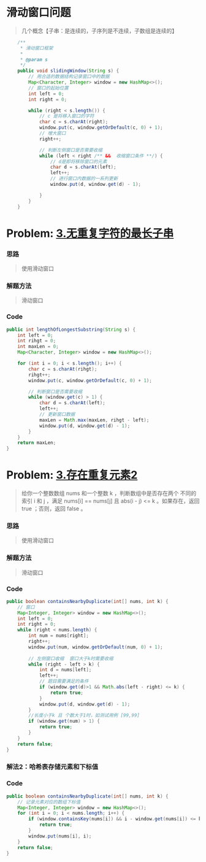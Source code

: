 # 滑动窗口问题

>几个概念【子串：是连续的，子序列是不连续，子数组是连续的】

```Java []
    /**
     * 滑动窗口框架
     *
     * @param s
     */
    public void slidingWindow(String s) {
        // 用合适的数据结构记录窗口中的数据
        Map<Character, Integer> window = new HashMap<>();
        // 窗口的起始位置
        int left = 0;
        int right = 0;

        while (right < s.length()) {
            // c 是将移入窗口的字符
            char c = s.charAt(right);
            window.put(c, window.getOrDefault(c, 0) + 1);
            // 增大窗口
            right++;

            // 判断左侧窗口是否需要收缩
            while (left < right /** &&  收缩窗口条件 **/) {
                // d是即将移除窗口的元素
                char d = s.charAt(left);
                left++;
                // 进行窗口内数据的一系列更新
                window.put(d, window.get(d) - 1);

            }
        }
    }
```


# Problem: [3.无重复字符的最长子串](https://leetcode.cn/problems/longest-substring-without-repeating-characters/)

### 思路

> 使用滑动窗口

### 解题方法
> 滑动窗口

### Code
```Java []
public int lengthOfLongestSubstring(String s) {
    int left = 0;
    int rihgt = 0;
    int maxLen = 0;
    Map<Character, Integer> window = new HashMap<>();

    for (int i = 0; i < s.length(); i++) {
        char c = s.charAt(rihgt);
        rihgt++;
        window.put(c, window.getOrDefault(c, 0) + 1);

        // 判断窗口是否需要收缩
        while (window.get(c) > 1) {
            char d = s.charAt(left);
            left++;
            // 更新窗口数据
            maxLen = Math.max(maxLen, rihgt - left);
            window.put(d, window.get(d) - 1);
        }
    }
    return maxLen;
}
```
# Problem: [3.存在重复元素2]([https://leetcode.cn/problems/longest-substring-without-repeating-characters/](https://leetcode.cn/problems/contains-duplicate-ii/solutions/1218075/cun-zai-zhong-fu-yuan-su-ii-by-leetcode-kluvk/)https://leetcode.cn/problems/contains-duplicate-ii/solutions/1218075/cun-zai-zhong-fu-yuan-su-ii-by-leetcode-kluvk/)

> 给你一个整数数组 nums 和一个整数 k ，判断数组中是否存在两个 不同的索引 i 和 j ，满足 nums[i] == nums[j] 且 abs(i - j) <= k 。如果存在，返回 true ；否则，返回 false 。

### 思路

> 使用滑动窗口

### 解题方法
> 滑动窗口

### Code
```Java []
public boolean containsNearbyDuplicate(int[] nums, int k) {
    // 窗口
    Map<Integer, Integer> window = new HashMap<>();
    int left = 0;
    int right = 0;
    while (right < nums.length) {
        int num = nums[right];
        right++;
        window.put(num, window.getOrDefault(num, 0) + 1);
           
        // 左侧窗口收缩  窗口大于k时需要收缩
        while (right - left > k) {
            int d = nums[left];
            left++;
            // 题目需要满足的条件
            if (window.get(d)>1 && Math.abs(left - right) <= k) {
                return true;
            }
            window.put(d, window.get(d) - 1);
        }
        //长度小于k 且 个数大于1时，如测试用例 [99,99]
        if (window.get(num) > 1) {
            return true;
        }   
    }
    return false;   
}
```

### 解法2：哈希表存储元素和下标值
### Code 
``` Java []
public boolean containsNearbyDuplicate(int[] nums, int k) {
    // 记录元素对应的数组下标值
    Map<Integer, Integer> window = new HashMap<>();
    for (int i = 0; i < nums.length; i++) {
        if (window.containsKey(nums[i]) && i - window.get(nums[i]) <= k) {
            return true;
        }
        window.put(nums[i], i);
    }
    return false;
}
```
